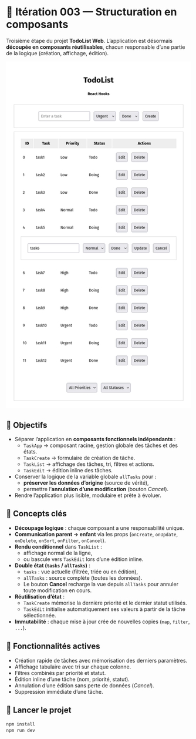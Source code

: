# 🧱 Itération 003 — Structuration en composants

Troisième étape du projet **TodoList Web**.
L’application est désormais **découpée en composants réutilisables**, chacun responsable d’une partie de la logique (création, affichage, édition).

<p align="center">
  <img src="./public/screenshot.png" alt="Aperçu de la TodoList (Itération 003)" width="600" />
</p>

## 🎯 Objectifs

- Séparer l’application en **composants fonctionnels indépendants** :
  - `TaskApp` → composant racine, gestion globale des tâches et des états.
  - `TaskCreate` → formulaire de création de tâche.
  - `TaskList` → affichage des tâches, tri, filtres et actions.
  - `TaskEdit` → édition inline des tâches.
- Conserver la logique de la variable globale `allTasks` pour :
  - **préserver les données d’origine** (source de vérité),
  - permettre l’**annulation d’une modification** (bouton *Cancel*).
- Rendre l’application plus lisible, modulaire et prête à évoluer.

## 🧠 Concepts clés

- **Découpage logique** : chaque composant a une responsabilité unique.
- **Communication parent → enfant** via les props (`onCreate`, `onUpdate`, `onDelete`, `onSort`, `onFilter`, `onCancel`).
- **Rendu conditionnel** dans `TaskList` :
  - affichage normal de la ligne,
  - ou bascule vers `TaskEdit` lors d’une édition inline.
- **Double état (`tasks` / `allTasks`)** :
  - `tasks` : vue actuelle (filtrée, triée ou en édition),
  - `allTasks` : source complète (toutes les données).
  - Le bouton **Cancel** recharge la vue depuis `allTasks` pour annuler toute modification en cours.
- **Réutilisation d’état** :
  - `TaskCreate` mémorise la dernière priorité et le dernier statut utilisés.
  - `TaskEdit` initialise automatiquement ses valeurs à partir de la tâche sélectionnée.
- **Immutabilité** : chaque mise à jour crée de nouvelles copies (`map`, `filter`, `...`).

## 🧩 Fonctionnalités actives

- Création rapide de tâches avec mémorisation des derniers paramètres.
- Affichage tabulaire avec tri sur chaque colonne.
- Filtres combinés par priorité et statut.
- Édition inline d’une tâche (nom, priorité, statut).
- Annulation d’une édition sans perte de données (*Cancel*).
- Suppression immédiate d’une tâche.

## 🚀 Lancer le projet

```bash
npm install
npm run dev
```
